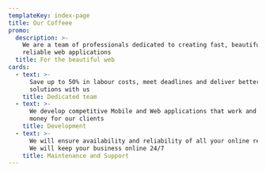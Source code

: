 ```yaml
---
templateKey: index-page
title: Our Coffeee
promo:
  description: >-
    We are a team of professionals dedicated to creating fast, beautiful and
    reliable web applications
  title: For the beautiful web
cards:
  - text: >-
      Save up to 50% in labour costs, meet deadlines and deliver better
      solutions with us
    title: Dedicated team
  - text: >-
      We develop competitive Mobile and Web applications that work and make
      money for our clients
    title: Development
  - text: >-
      We will ensure availability and reliability of all your online resorces.
      We will keep your business online 24/7
    title: Maintenance and Support
---
```


